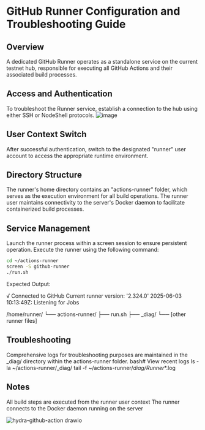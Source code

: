 # GitHub Runner Configuration and Troubleshooting Guide

## Overview
A dedicated GitHub Runner operates as a standalone service on the current testnet hub, responsible for executing all GitHub Actions and their associated build processes.

## Access and Authentication
To troubleshoot the Runner service, establish a connection to the hub using either SSH or NodeShell protocols.
![image](https://github.com/user-attachments/assets/03de6c68-3cd9-4d1e-8901-8328444d7154)

## User Context Switch
After successful authentication, switch to the designated "runner" user account to access the appropriate runtime environment.

## Directory Structure
The runner's home directory contains an "actions-runner" folder, which serves as the execution environment for all build operations. The runner user maintains connectivity to the server's Docker daemon to facilitate containerized build processes.

## Service Management
Launch the runner process within a screen session to ensure persistent operation. Execute the runner using the following command:

```bash
cd ~/actions-runner
screen -S github-runner
./run.sh
```
Expected Output:

√ Connected to GitHub
Current runner version: '2.324.0'
2025-06-03 10:13:49Z: Listening for Jobs

/home/runner/
└── actions-runner/
    ├── run.sh
    ├── _diag/
    └── [other runner files]

## Troubleshooting
Comprehensive logs for troubleshooting purposes are maintained in the _diag/ directory within the actions-runner folder.
bash# View recent logs
ls -la ~/actions-runner/_diag/
tail -f ~/actions-runner/_diag/Runner_*.log


## Notes
All build steps are executed from the runner user context
The runner connects to the Docker daemon running on the server



![hydra-github-action drawio](https://github.com/user-attachments/assets/f9291eed-ad66-4383-b7b3-2687e259d06b)
